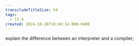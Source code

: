 ```yaml
---
transcludeTitleSize: h4
tags:
  - C3.4
created: 2024-10-16T10:48:14.000-0400
---
```

explain the difference between an interpreter and a compiler;